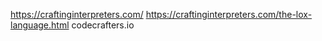 https://craftinginterpreters.com/
https://craftinginterpreters.com/the-lox-language.html
codecrafters.io
